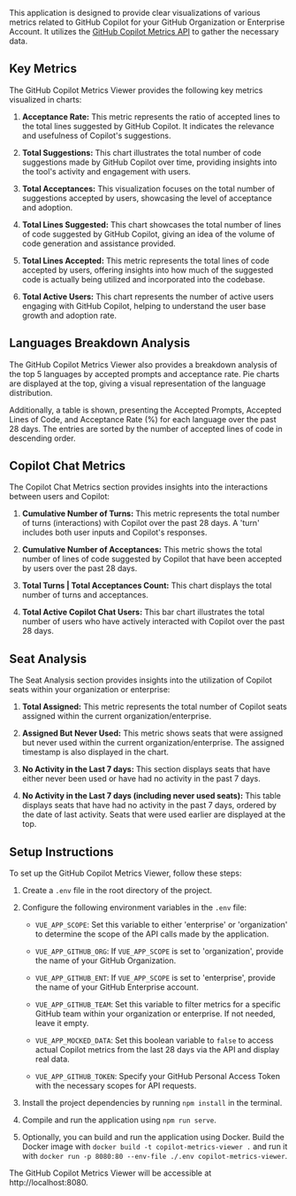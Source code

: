 This application is designed to provide clear visualizations of various metrics related to GitHub Copilot for your GitHub Organization or Enterprise Account. It utilizes the [GitHub Copilot Metrics API](https://docs.github.com/en/enterprise-cloud@latest/rest/copilot/copilot-usage?apiVersion=2022-11-28) to gather the necessary data.

## Key Metrics

The GitHub Copilot Metrics Viewer provides the following key metrics visualized in charts:

1. **Acceptance Rate:** This metric represents the ratio of accepted lines to the total lines suggested by GitHub Copilot. It indicates the relevance and usefulness of Copilot's suggestions.

2. **Total Suggestions:** This chart illustrates the total number of code suggestions made by GitHub Copilot over time, providing insights into the tool's activity and engagement with users.

3. **Total Acceptances:** This visualization focuses on the total number of suggestions accepted by users, showcasing the level of acceptance and adoption.

4. **Total Lines Suggested:** This chart showcases the total number of lines of code suggested by GitHub Copilot, giving an idea of the volume of code generation and assistance provided.

5. **Total Lines Accepted:** This metric represents the total lines of code accepted by users, offering insights into how much of the suggested code is actually being utilized and incorporated into the codebase.

6. **Total Active Users:** This chart represents the number of active users engaging with GitHub Copilot, helping to understand the user base growth and adoption rate.

## Languages Breakdown Analysis

The GitHub Copilot Metrics Viewer also provides a breakdown analysis of the top 5 languages by accepted prompts and acceptance rate. Pie charts are displayed at the top, giving a visual representation of the language distribution.

Additionally, a table is shown, presenting the Accepted Prompts, Accepted Lines of Code, and Acceptance Rate (%) for each language over the past 28 days. The entries are sorted by the number of accepted lines of code in descending order.

## Copilot Chat Metrics

The Copilot Chat Metrics section provides insights into the interactions between users and Copilot:

1. **Cumulative Number of Turns:** This metric represents the total number of turns (interactions) with Copilot over the past 28 days. A 'turn' includes both user inputs and Copilot's responses.

2. **Cumulative Number of Acceptances:** This metric shows the total number of lines of code suggested by Copilot that have been accepted by users over the past 28 days.

3. **Total Turns | Total Acceptances Count:** This chart displays the total number of turns and acceptances.

4. **Total Active Copilot Chat Users:** This bar chart illustrates the total number of users who have actively interacted with Copilot over the past 28 days.

## Seat Analysis

The Seat Analysis section provides insights into the utilization of Copilot seats within your organization or enterprise:

1. **Total Assigned:** This metric represents the total number of Copilot seats assigned within the current organization/enterprise.

2. **Assigned But Never Used:** This metric shows seats that were assigned but never used within the current organization/enterprise. The assigned timestamp is also displayed in the chart.

3. **No Activity in the Last 7 days:** This section displays seats that have either never been used or have had no activity in the past 7 days.

4. **No Activity in the Last 7 days (including never used seats):** This table displays seats that have had no activity in the past 7 days, ordered by the date of last activity. Seats that were used earlier are displayed at the top.

## Setup Instructions

To set up the GitHub Copilot Metrics Viewer, follow these steps:

1. Create a `.env` file in the root directory of the project.

2. Configure the following environment variables in the `.env` file:

   - `VUE_APP_SCOPE`: Set this variable to either 'enterprise' or 'organization' to determine the scope of the API calls made by the application.

   - `VUE_APP_GITHUB_ORG`: If `VUE_APP_SCOPE` is set to 'organization', provide the name of your GitHub Organization.

   - `VUE_APP_GITHUB_ENT`: If `VUE_APP_SCOPE` is set to 'enterprise', provide the name of your GitHub Enterprise account.

   - `VUE_APP_GITHUB_TEAM`: Set this variable to filter metrics for a specific GitHub team within your organization or enterprise. If not needed, leave it empty.

   - `VUE_APP_MOCKED_DATA`: Set this boolean variable to `false` to access actual Copilot metrics from the last 28 days via the API and display real data.

   - `VUE_APP_GITHUB_TOKEN`: Specify your GitHub Personal Access Token with the necessary scopes for API requests.

3. Install the project dependencies by running `npm install` in the terminal.

4. Compile and run the application using `npm run serve`.

5. Optionally, you can build and run the application using Docker. Build the Docker image with `docker build -t copilot-metrics-viewer .` and run it with `docker run -p 8080:80 --env-file ./.env copilot-metrics-viewer`.

The GitHub Copilot Metrics Viewer will be accessible at http://localhost:8080.

